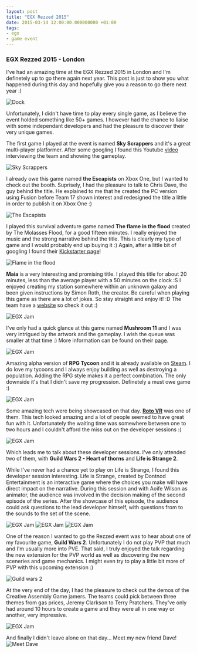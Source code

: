 ```yaml
---
layout: post
title: "EGX Rezzed 2015"
date: 2015-03-14 12:00:00.000000000 +01:00
tags:
- egx
- game event
---
```


### EGX Rezzed 2015 - London ###

I've had an amazing time at the EGX Rezzed 2015 in London and I'm definetely up to go there again next year. This post is just to show you what happened during this day and hopefully give you a reason to go there next year :)

<img src="/images/egxrezzed15-dock.JPG" alt="Dock" title="Dock"/>

Unfortunately, I didn't have time to play every single game, as I believe the event holded something like 50+ games. I however had the chance to liaise with some independant developers and had the pleasure to discover their very unique games.

The first game I played at the event is named **Sky Scrappers** and it's a great multi-player platformer. After some googling I found this Youtube [video](https://www.youtube.com/watch?v=HyVZvlpNbkc) interviewing the team and showing the gameplay. 

<img src="/images/egxrezzed15-skyscrappers.JPG" alt="Sky Scrappers" title="Sky Scrappers"/>

I already owe this game named **the Escapists** on Xbox One, but I wanted to check out the booth. Suprisely, I had the pleasure to talk to Chris Dave, the guy behind the title. He explained to me that he created the PC version using Fusion before Team 17 shown interest and redesigned the title a little in order to publish it on Xbox One :)

<img src="/images/egxrezzed15-theescapists.JPG" alt="The Escapists" title="The Escapists"/>

I played this survival adventure game named **The flame in the flood** created by The Molasses Flood, for a good fifteen minutes. I really enjoyed the music and the strong narrative behind the title. This is clearly my type of game and I would probably end up buying it :) Again, after a little bit of googling I found their [Kickstarter page](https://www.kickstarter.com/projects/molassesflood/the-flame-in-the-flood)!

<img src="/images/egxrezzed15-flame.JPG" alt="Flame in the flood" title="Flame in the flood"/>

**Maia** is a very interesting and promising title. I played this title for about 20 minutes, less than the average player with a 50 minutes on the clock :S I enjoyed creating my station somewhere within an unknown galaxy and been given instructions by Simon Roth, the creator. Be careful when playing this game as there are a lot of jokes. So stay straight and enjoy it! :D The team have a [website](http://maiagame.com/) so check it out :) 

<img src="/images/egxrezzed15-maya.JPG" alt="EGX Jam" title="EGX Jam"/>

I've only had a quick glance at this game named **Mushroom 11** and I was very intrigued by the artwork and the gameplay. I wish the queue was smaller at that time :) More information can be found on their [page](http://mushroom11.com/).

<img src="/images/egxrezzed15-mushroom11.JPG" alt="EGX Jam" title="EGX Jam"/>

Amazing alpha version of **RPG Tycoon** and it is already available on [Steam](http://store.steampowered.com/app/314240/). I do love my tycoons and I always enjoy building as well as destroying a population. Adding the RPG style makes it a perfect combination. The only downside it's that I didn't save my progression. Definetely a must owe game :) 

<img src="/images/egxrezzed15-rpgtycoon.JPG" alt="EGX Jam" title="EGX Jam"/>

Some amazing tech were being showcased on that day. [**Roto VR**](http://invisioncommunity.co.uk/2015/03/16/rezzed-2015-first-look-at-roto-vr/) was one of them. This tech looked amazing and a lot of people seemed to have great fun with it. Unfortunately the waiting time was somewhere between one to two hours and I couldn't afford the miss out on the developer sessions :(

<img src="/images/egxrezzed15-roto.JPG" alt="EGX Jam" title="EGX Jam"/>

Which leads me to talk about these developer sessions. I've only attended two of them, with **Guild Wars 2 - Heart of thorns** and **Life is Strange 2**.

While I've never had a chance yet to play on Life is Strange, I found this developer session interesting. Life is Strange, created by Dontnod Entertainment is an interactive game where the choices you make will have direct impact on the narrative. During this session and with Aoife Wilson as animator, the audience was involved in the decision making of the second episode of the series. After the showcase of this episode, the audience could ask questions to the lead developer himself, with questions from to the sounds to the set of the scene.

<div>
<img class="img-left, img-two-columns" src="/images/egxrezzed15-lifeisstrange1.JPG" alt="EGX Jam" title="EGX Jam"/>
<img class="img-right, img-two-columns" src="/images/egxrezzed15-lifeisstrangedev1.JPG" alt="EGX Jam" title="EGX Jam"/>
<img src="/images/egxrezzed15-lifeisstrangedev2.JPG" alt="EGX Jam" title="EGX Jam"/>
</div>

One of the reason I wanted to go the Rezzed event was to hear about one of my favourite game, **Guild Wars 2**. Unfortunately I do not play PVP that much and I'm usually more into PVE. That said, I truly enjoyed the talk regarding the new extension for the PVP world as well as discovering the new sceneries and game mechanics. I might even try to play a little bit more of PVP with this upcoming extension :) 

<img src="/images/egxrezzed15-gw2.JPG" alt="Guild wars 2" title="Guild wars 2"/>

At the very end of the day, I had the pleasure to check out the demos of the Creative Assembly Game jamers. The teams could pick between three themes from gas prices, Jeremy Clarkson to Terry Pratchers. They've only had around 10 hours to create a game and they were all in one way or another, very impressive.

<img src="/images/egxrezzed15-jam.JPG" alt="EGX Jam" title="EGX Jam"/>

And finally I didn't leave alone on that day... Meet my new friend Dave!
<img class="img-small" src="/images/egxrezzed15-dave.JPG" alt="Meet Dave" title="Meet Dave"/>